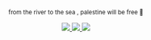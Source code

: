

<p align="center">
  <sup>from the river to the sea , palestine will be free 🍉</sup>
<p align="center">


<a href="https://x.com/barefacelino/status/1791041334683255200"> 
<img src="https://i.imgur.com/sUYKA68.jpeg" />
<a href="https://rentry.co/kyostro">
<img src="https://i.imgur.com/kXCM54o.jpeg" />
  <a href="https://kyodraw.straw.page/">
<img src="https://i.imgur.com/zPES9TQ.jpeg" />
  </p>  ‎

